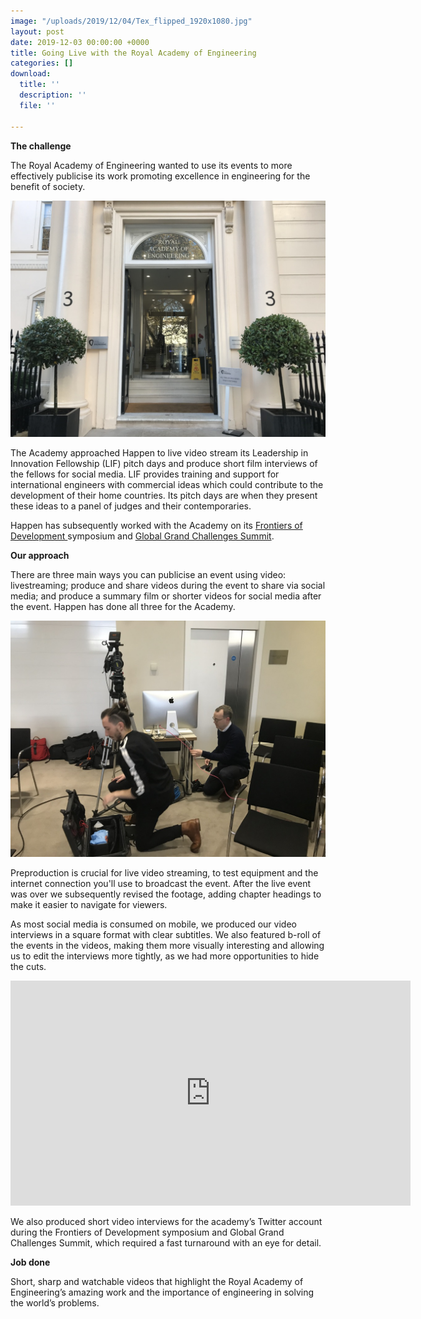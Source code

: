 ```yaml
---
image: "/uploads/2019/12/04/Tex_flipped_1920x1080.jpg"
layout: post
date: 2019-12-03 00:00:00 +0000
title: Going Live with the Royal Academy of Engineering
categories: []
download:
  title: ''
  description: ''
  file: ''

---
```

**The challenge**

The Royal Academy of Engineering wanted to use its events to more effectively publicise its work promoting excellence in engineering for the benefit of society.

![](/uploads/2019/12/03/UNADJUSTEDNONRAW_thumb_342c.jpg)

The Academy approached Happen to live video stream its Leadership in Innovation Fellowship (LIF) pitch days and produce short film interviews of the fellows for social media. LIF provides training and support for international engineers with commercial ideas which could contribute to the development of their home countries. Its pitch days are when they present these ideas to a panel of judges and their contemporaries.

Happen has subsequently worked with the Academy on its [Frontiers of Development ](https://www.raeng.org.uk/grants-and-prizes/grants/international-research-and-collaborations/frontiers-of-development "Frontiers of Development")symposium and [Global Grand Challenges Summit](https://www.raeng.org.uk/events/events-programme/2019/september/global-grand-challenges-summit-2019 "Global Grand Challenges Summit").

**Our approach**

There are three main ways you can publicise an event using video: livestreaming; produce and share videos during the event to share via social media; and produce a summary film or shorter videos for social media after the event. Happen has done all three for the Academy.

![Setting up for a livestream at the Royal Academy of Engineering](/uploads/2019/12/03/UNADJUSTEDNONRAW_thumb_3431.jpg "Setting up for a livestream at the Royal Academy of Engineering")

Preproduction is crucial for live video streaming, to test equipment and the internet connection you'll use to broadcast the event. After the live event was over we subsequently revised the footage, adding chapter headings to make it easier to navigate for viewers.



As most social media is consumed on mobile, we produced our video interviews in a square format with clear subtitles. We also featured b-roll of the events in the videos, making them more visually interesting and allowing us to edit the interviews more tightly, as we had more opportunities to hide the cuts.

<iframe src="https://player.vimeo.com/video/327054727" width="640" height="360" frameborder="0" allow="autoplay; fullscreen" allowfullscreen></iframe>

We also produced short video interviews for the academy’s Twitter account during the Frontiers of Development symposium and Global Grand Challenges Summit, which required a fast turnaround with an eye for detail.



**Job done**

Short, sharp and watchable videos that highlight the Royal Academy of Engineering’s amazing work and the importance of engineering in solving the world’s problems.